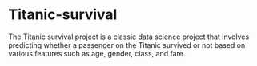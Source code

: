 # Titanic-survival
The Titanic survival project is a classic data science project that involves predicting whether a passenger on the Titanic survived or not based on various features such as age, gender, class, and fare.
